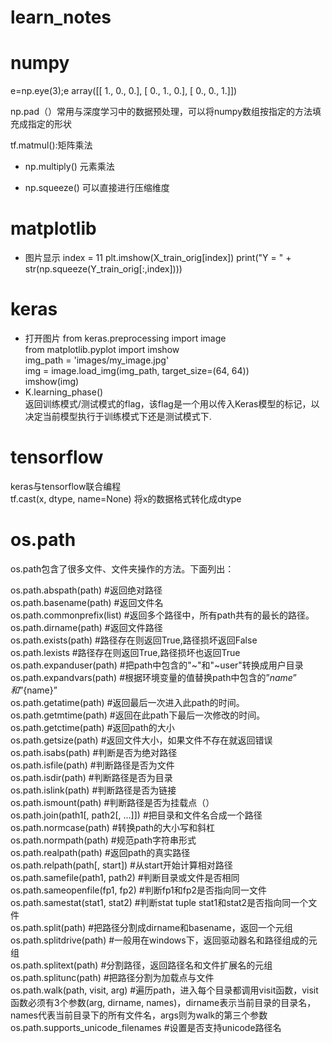# learn_notes

# numpy
e=np.eye(3);e
array([[ 1.,  0.,  0.],
       [ 0.,  1.,  0.],
       [ 0.,  0.,  1.]])
       
np.pad（）常用与深度学习中的数据预处理，可以将numpy数组按指定的方法填充成指定的形状

tf.matmul():矩阵乘法

* np.multiply() 元素乘法

* np.squeeze() 可以直接进行压缩维度


# matplotlib
* 图片显示
 index = 11
plt.imshow(X_train_orig[index])
print("Y = " + str(np.squeeze(Y_train_orig[:,index])))

# keras
* 打开图片
from keras.preprocessing import image  
from matplotlib.pyplot import imshow  
img_path = 'images/my_image.jpg'  
img = image.load_img(img_path, target_size=(64, 64))  
imshow(img)  
* K.learning_phase()  
返回训练模式/测试模式的flag，该flag是一个用以传入Keras模型的标记，以决定当前模型执行于训练模式下还是测试模式下.  

# tensorflow
keras与tensorflow联合编程  
tf.cast(x, dtype, name=None)  将x的数据格式转化成dtype

# os.path  
os.path包含了很多文件、文件夹操作的方法。下面列出：

os.path.abspath(path) #返回绝对路径  
os.path.basename(path) #返回文件名  
os.path.commonprefix(list) #返回多个路径中，所有path共有的最长的路径。  
os.path.dirname(path) #返回文件路径  
os.path.exists(path)  #路径存在则返回True,路径损坏返回False  
os.path.lexists  #路径存在则返回True,路径损坏也返回True  
os.path.expanduser(path)  #把path中包含的"~"和"~user"转换成用户目录  
os.path.expandvars(path)  #根据环境变量的值替换path中包含的”$name”和”${name}”  
os.path.getatime(path)  #返回最后一次进入此path的时间。  
os.path.getmtime(path)  #返回在此path下最后一次修改的时间。  
os.path.getctime(path)  #返回path的大小  
os.path.getsize(path)  #返回文件大小，如果文件不存在就返回错误  
os.path.isabs(path)  #判断是否为绝对路径  
os.path.isfile(path)  #判断路径是否为文件  
os.path.isdir(path)  #判断路径是否为目录  
os.path.islink(path)  #判断路径是否为链接  
os.path.ismount(path)  #判断路径是否为挂载点（）  
os.path.join(path1[, path2[, ...]])  #把目录和文件名合成一个路径  
os.path.normcase(path)  #转换path的大小写和斜杠  
os.path.normpath(path)  #规范path字符串形式  
os.path.realpath(path)  #返回path的真实路径  
os.path.relpath(path[, start])  #从start开始计算相对路径  
os.path.samefile(path1, path2)  #判断目录或文件是否相同  
os.path.sameopenfile(fp1, fp2)  #判断fp1和fp2是否指向同一文件  
os.path.samestat(stat1, stat2)  #判断stat tuple stat1和stat2是否指向同一个文件  
os.path.split(path)  #把路径分割成dirname和basename，返回一个元组  
os.path.splitdrive(path)   #一般用在windows下，返回驱动器名和路径组成的元组  
os.path.splitext(path)  #分割路径，返回路径名和文件扩展名的元组  
os.path.splitunc(path)  #把路径分割为加载点与文件  
os.path.walk(path, visit, arg)  #遍历path，进入每个目录都调用visit函数，visit函数必须有3个参数(arg, dirname, names)，dirname表示当前目录的目录名，names代表当前目录下的所有文件名，args则为walk的第三个参数  
os.path.supports_unicode_filenames  #设置是否支持unicode路径名  

